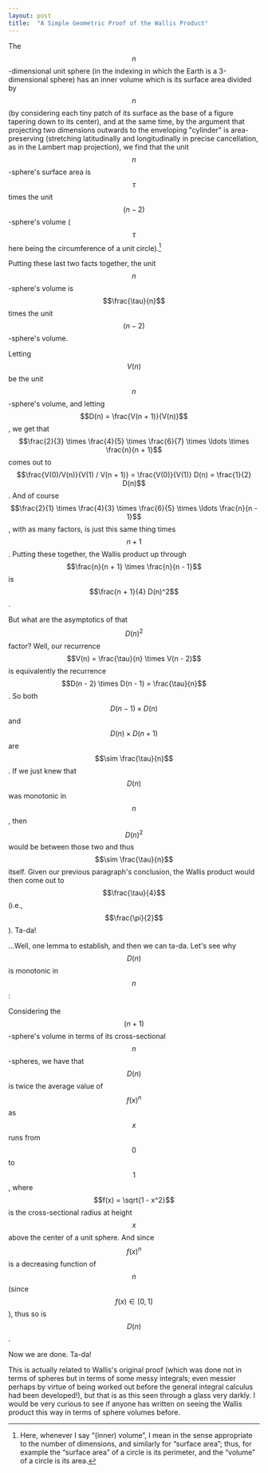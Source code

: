 ```yaml
---
layout: post
title:  "A Simple Geometric Proof of the Wallis Product"
---
```

The $$n$$-dimensional unit sphere (in the indexing in which the Earth is a 3-dimensional sphere) has an inner volume which is its surface area divided by $$n$$ (by considering each tiny patch of its surface as the base of a figure tapering down to its center), and at the same time, by the argument that projecting two dimensions outwards to the enveloping "cylinder" is area-preserving (stretching latitudinally and longitudinally in precise cancellation, as in the Lambert map projection), we find that the unit $$n$$-sphere's surface area is $$\tau$$ times the unit $$(n - 2)$$-sphere's volume ($$\tau$$ here being the circumference of a unit circle).[^VolumeFootnote]

[^VolumeFootnote]: Here, whenever I say “(inner) volume”, I mean in the sense appropriate to the number of dimensions, and similarly for “surface area”; thus, for example the “surface area” of a circle is its perimeter, and the “volume” of a circle is its area.

Putting these last two facts together, the unit $$n$$-sphere's volume is $$\frac{\tau}{n}$$ times the unit $$(n - 2)$$-sphere's volume.

Letting $$V(n)$$ be the unit $$n$$-sphere's volume, and letting $$D(n) = \frac{V(n + 1)}{V(n)}$$, we get that $$\frac{2}{3} \times \frac{4}{5} \times \frac{6}{7} \times \ldots \times \frac{n}{n + 1}$$ comes out to $$\frac{V(0)/V(n)}{V(1) / V(n + 1)} = \frac{V(0)}{V(1)} D(n) = \frac{1}{2} D(n)$$. And of course $$\frac{2}{1} \times \frac{4}{3} \times \frac{6}{5} \times \ldots \frac{n}{n - 1}$$, with as many factors, is just this same thing times $$n + 1$$. Putting these together, the Wallis product up through $$\frac{n}{n + 1} \times \frac{n}{n - 1}$$ is $$\frac{n + 1}{4} D(n)^2$$.

But what are the asymptotics of that $$D(n)^2$$ factor? Well, our recurrence $$V(n) = \frac{\tau}{n} \times V(n - 2)$$ is equivalently the recurrence $$D(n - 2) \times D(n - 1) = \frac{\tau}{n}$$. So both $$D(n - 1) \times D(n)$$ and $$D(n) \times D(n + 1)$$ are $$\sim \frac{\tau}{n}$$. If we just knew that $$D(n)$$ was monotonic in $$n$$, then $$D(n)^2$$ would be between those two and thus $$\sim \frac{\tau}{n}$$ itself. Given our previous paragraph's conclusion, the Wallis product would then come out to $$\frac{\tau}{4}$$ (i.e., $$\frac{\pi}{2}$$). Ta-da!

...Well, one lemma to establish, and then we can ta-da. Let's see why $$D(n)$$ is monotonic in $$n$$:

Considering the $$(n + 1)$$-sphere's volume in terms of its cross-sectional $$n$$-spheres, we have that $$D(n)$$ is twice the average value of $$f(x)^n$$ as $$x$$ runs from $$0$$ to $$1$$, where $$f(x) = \sqrt{1 - x^2}$$ is the cross-sectional radius at height $$x$$ above the center of a unit sphere. And since $$f(x)^n$$ is a decreasing function of $$n$$ (since $$f(x) \in [0, 1]$$), thus so is $$D(n)$$.

Now we are done. Ta-da!

This is actually related to Wallis's original proof (which was done not in terms of spheres but in terms of some messy integrals; even messier perhaps by virtue of being worked out before the general integral calculus had been developed!), but that is as this seen through a glass very darkly. I would be very curious to see if anyone has written on seeing the Wallis product this way in terms of sphere volumes before.